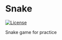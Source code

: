 # Snake
[![License](https://img.shields.io/badge/license-LGPL--3.0%20with%20anime%20exception-green.svg)](LICENSE)

Snake game for practice